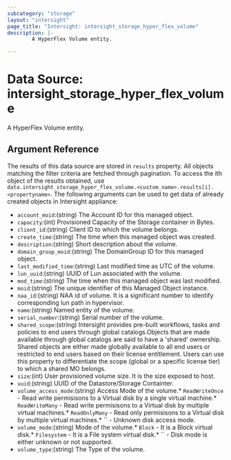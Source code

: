 ```yaml
---
subcategory: "storage"
layout: "intersight"
page_title: "Intersight: intersight_storage_hyper_flex_volume"
description: |-
        A HyperFlex Volume entity.

---
```


# Data Source: intersight_storage_hyper_flex_volume
A HyperFlex Volume entity.
## Argument Reference
The results of this data source are stored in `results` property.
All objects matching the filter criteria are fetched through pagination.
To access the ith object of the results obtained, use `data.intersight_storage_hyper_flex_volume.<custom_name>.results[i].<propertyname>`.
The following arguments can be used to get data of already created objects in Intersight appliance:
* `account_moid`:(string) The Account ID for this managed object. 
* `capacity`:(int) Provisioned Capacity of the Storage container in Bytes. 
* `client_id`:(string) Client ID to which the volume belongs. 
* `create_time`:(string) The time when this managed object was created. 
* `description`:(string) Short description about the volume. 
* `domain_group_moid`:(string) The DomainGroup ID for this managed object. 
* `last_modified_time`:(string) Last modified time as UTC of the volume. 
* `lun_uuid`:(string) UUID of Lun associated with the volume. 
* `mod_time`:(string) The time when this managed object was last modified. 
* `moid`:(string) The unique identifier of this Managed Object instance. 
* `naa_id`:(string) NAA id of volume. It is a significant number to identify corresponding lun path in hypervisor. 
* `name`:(string) Named entity of the volume. 
* `serial_number`:(string) Serial number of the volume. 
* `shared_scope`:(string) Intersight provides pre-built workflows, tasks and policies to end users through global catalogs.Objects that are made available through global catalogs are said to have a 'shared' ownership. Shared objects are either made globally available to all end users or restricted to end users based on their license entitlement. Users can use this property to differentiate the scope (global or a specific license tier) to which a shared MO belongs. 
* `size`:(int) User provisioned volume size. It is the size exposed to host. 
* `uuid`:(string) UUID of the Datastore/Storage Containter. 
* `volume_access_mode`:(string) Access Mode of the volume.* `ReadWriteOnce` - Read write permisisons to a Virtual disk by a single virtual machine.* `ReadWriteMany` - Read write permisisons to a Virtual disk by multiple virtual machines.* `ReadOnlyMany` - Read only permisisons to a Virtual disk by multiple virtual machines.* `` - Unknown disk access mode. 
* `volume_mode`:(string) Mode of the volume.* `Block` - It is a Block virtual disk.* `Filesystem` - It is a File system virtual disk.* `` - Disk mode is either unknown or not supported. 
* `volume_type`:(string) The Type of the volume. 
 
